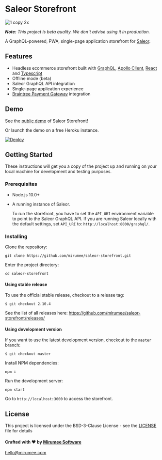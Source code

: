 # Saleor Storefront

![1 copy 2x](https://user-images.githubusercontent.com/5421321/47798207-30aeea00-dd28-11e8-9398-3d8426836a83.png)

_**Note:** This project is beta quality. We don't advise using it in production._

A GraphQL-powered, PWA, single-page application storefront for [Saleor](https://github.com/mirumee/saleor/).

## Features

- Headless ecommerce storefront built with [GraphQL](https://graphql.org/), [Apollo Client](https://www.apollographql.com/client), [React](https://reactjs.org/) and [Typescript](https://www.typescriptlang.org/)
- Offline mode (beta)
- Saleor GraphQL API integration
- Single-page application experience
- [Braintree Payment Gateway](https://www.braintreepayments.com/) integration

## Demo

See the [public demo](http://pwa.saleor.io) of Saleor Storefront!

Or launch the demo on a free Heroku instance.

[![Deploy](https://www.herokucdn.com/deploy/button.svg)](https://heroku.com/deploy)

## Getting Started

These instructions will get you a copy of the project up and running on your local machine for development and testing purposes.

### Prerequisites

- Node.js 10.0+
- A running instance of Saleor.

  To run the storefront, you have to set the `API_URI` environment variable to point to the Saleor GraphQL API. If you are running Saleor locally with the default settings, set `API_URI` to: `http://localhost:8000/graphql/`.

### Installing

Clone the repository:

```
git clone https://github.com/mirumee/saleor-storefront.git
```

Enter the project directory:

```
cd saleor-storefront
```

#### Using stable release

To use the official stable release, checkout to a release tag:

```
$ git checkout 2.10.4
```

See the list of all releases here: https://github.com/mirumee/saleor-storefront/releases/

#### Using development version

If you want to use the latest development version, checkout to the `master` branch:

```
$ git checkout master
```

Install NPM dependencies:

```
npm i
```

Run the development server:

```
npm start
```

Go to `http://localhost:3000` to access the storefront.

## License

This project is licensed under the BSD-3-Clause License - see the [LICENSE](https://github.com/mirumee/saleor-storefront/blob/master/LICENSE) file for details

#### Crafted with ❤️ by [Mirumee Software](http://mirumee.com)

hello@mirumee.com

